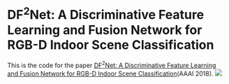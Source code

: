 # DF<sup>2</sup>Net: A Discriminative Feature Learning and Fusion Network for RGB-D Indoor Scene Classification
This is the code for the paper [DF<sup>2</sup>Net: A Discriminative Feature Learning and Fusion Network for RGB-D Indoor Scene Classification](https://www.aaai.org/ocs/index.php/AAAI/AAAI18/paper/download/16730/16293)(AAAI 2018).
![](https://github.com/liarba/scene_recognition/blob/master/framework_image/0001.jpg)
